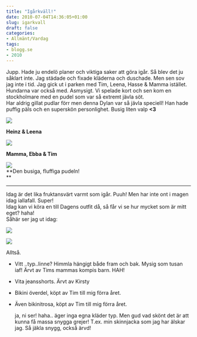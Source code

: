 ```yaml
---
title: "Igårkväll!"
date: 2010-07-04T14:36:05+01:00
slug: igarkvall
draft: false
categories:
- Allmänt/Vardag
tags:
- blogg.se
- 2010
---
```

Jupp. Hade ju endelö planer och viktiga saker att göra igår. Så blev det ju såklart inte. Jag städade och fixade kläderna och duschade. Men sen sov jag inte i tid. Jag gick ut i parken med Tim, Leena, Hasse & Mamma istället. Hundarna var också med. Asmysigt. Vi spelade kort och sen kom en stockholmare med en pudel som var så extremt jävla söt.  
Har aldrig gillat pudlar förr men denna Dylan var så jävla speciell! Han hade puffig päls och en superskön personlighet. Busig liten valp **<3**  
  
  

![](/assets/images/blogg.se/dsc06037_96669202.jpg)

**Heinz & Leena**

![](https://cdn1.cdnme.se/cdn/9-1/701517/images/2010/dsc06042_96669274.jpg)

**Mamma, Ebba & Tim**

![](/assets/images/blogg.se/dsc06043_96669337.jpg)  
**Den busiga, fluffiga pudeln!  
**

  
  
  

* * *

  
Idag är det lika fruktansvärt varmt som igår. Puuh! Men har inte ont i magen idag iallafall. Super!  
Idag kan vi köra en till Dagens outfit då, så får vi se hur mycket som är mitt eget? haha!  
Såhär ser jag ut idag:  
  
![](/assets/images/blogg.se/dsc06052_96668863.jpg)  
  
![](https://cdn3.cdnme.se/cdn/9-1/701517/images/2010/dsc06057_96668802.jpg)  
  
  
Alltså.  

*   Vitt ..typ..linne? Himmla hängigt både fram och bak. Mysig som tusan iaf! Ärvt av Tims mammas kompis barn. HAH!
*   Vita jeansshorts. Ärvt av Kirsty
*   Bikini överdel, köpt av Tim till mig förra året.
*   Även bikinitrosa, köpt av Tim till mig förra året.  
      
    ja, ni ser! haha.. äger inga egna kläder typ. Men gud vad skönt det är att kunna få massa snygga grejer! T.ex. min skinnjacka som jag har älskar jag. Så jäkla snygg, också ärvd!